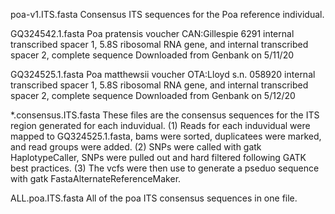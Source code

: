 poa-v1.ITS.fasta
Consensus ITS sequences for the Poa reference individual. 

GQ324542.1.fasta
Poa pratensis voucher CAN:Gillespie 6291 internal transcribed spacer 1, 5.8S ribosomal RNA gene, and internal transcribed spacer 2, complete sequence
Downloaded from Genbank on 5/11/20

GQ324525.1.fasta
Poa matthewsii voucher OTA:Lloyd s.n. 058920 internal transcribed spacer 1, 5.8S ribosomal RNA gene, and internal transcribed spacer 2, complete sequence
Downloaded from Genbank on 5/12/20

*.consensus.ITS.fasta 
These files are the consensus sequences for the ITS region generated for each induvidual. 
(1) Reads for each induvidual were mapped to GQ324525.1.fasta, bams were sorted, duplicatees were marked, and read groups were added.
(2) SNPs were called with gatk HaplotypeCaller, SNPs were pulled out and hard filtered following GATK best practices. 
(3) The vcfs were then use to generate a pseduo sequence with gatk FastaAlternateReferenceMaker.

ALL.poa.ITS.fasta
All of the poa ITS consensus sequences in one file.
